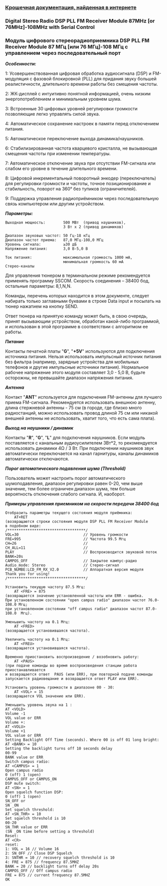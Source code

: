 ### [Крошечная документация, найденная в интернете]()

### Digital Stereo Radio DSP PLL FM Receiver Module 87MHz [or 76MHz]-108MHz with Serial Control

### Модуль цифрового стереорадиоприемника DSP PLL FM Receiver Module 87 МГц [или 76 МГц]-108 МГц с управлением через последовательный порт

***Особенности:***

1: Усовершенствованная цифровая обработка аудиосигнала (DSP) и FM-модуляция с фазовой блокировкой (PLL) для придания звуку большей реалистичности, длительного времени работы без смещения частоты.

2: ЖК-дисплей с интуитивно понятной информацией, очень низким энергопотреблением и минимальным уровнем шума.

3: Встроенные 30 цифровых уровней регулировки громкости позволяющие легко управлять силой звука.

4: Автоматическое сохранение настроек в памяти перед отключением питания.

5: Автоматическое переключение выхода динамика/наушников.

6: Стабилизированная частота кварцевого кристалла, не вызывающая смещения частоты при изменении температуры.

7: Автоматическое отключение звука при отсутствии FM-сигнала или слабом его уровне в течение длительного времени.

8: Цифровой инкрементальный поворотный энкодер (переключатель) для регулировки громкости и частоты, точное позиционирование и стабильность, поворот на 360° без тупиков (ограничителей).

9: Поддержка управления радиоприёмником через последовательную связь компьютером или другим устройством.

***Параметры:***

```
Выходная мощность:        500 МВт  (привод наушников), 
                          3 Вт х 2 (привод динамиков)

Диапазон звуковых частот: 50 Гц-18 кГц
Диапазон частот приема:   87,0 МГц-108,0 МГц 
Уровень сигнала:          ≥30 дБ
Напряжение питания:       3,0 В-5,0 В

Ток питания:              максимальная громкость 1000 мА, 
                          минимальная громкость 60 мА
Стерео-каналы
```

Для управления тюнером в терминальном режиме рекомендуется применять программу SSCOM. Скорость соединения – 38400 бод, остальные параметры: 8,1,N,N. 

Команды, перечень которых находится в этом документе, следует набирать только заглавными буквами в строке Data input и посылать на тюнер нажатием на кнопку SEND.

Ответ тюнера на принятую команду может быть, в свою очередь, принят вызывающим устройством, обработан какой-либо программой, и использован в этой программе в соответствии с алгоритмом ее работы.

***Питание***

Контакты печатной платы "**G**", "**+5V**" используются для подключения источника питания. Нельзя использовать импульсный источник питания без фильтра (например, зарядные устройства для мобильных телефонов и другие импульсные источники питания). Нормальное рабочее напряжение этого модуля составляет 3,0 - 5,0 В, будьте осторожны, не превышайте диапазон напряжения питания.

***Антенна***

Контакт "**ANT**" используется для подключения FM-антенны для лучшего приема FM-сигнала. Рекомендуется использовать внешнюю антенну, длина стержневой антенны - 75 см (в городе, где близко много радиостанций, можно использовать провод длиной 75 см или никакой внешней антенны не использовать, хватит того, что есть сама плата).

***Выход на наушники / динамик***

Контакты "**R**", "**G**", "**L**" для подключения наушников. Если модуль поставляется с канальным аудиоусилителем 3Вт*2, то рекомендуется использовать динамики 4Ω / 3 Вт. При подключении наушников звук автоматически переключается на канал гарнитуры, каналы динамиков автоматически отключаются.

***Порог автоматического подавления шума (Threshold)*** 

Пользователь может настроить порог автоматического шумоподавления, диапазон регулировки равен 0-20, чем выше значение, тем более ограничен диапазон шума, тем больше вероятность отключения слабого сигнала. И, наоборот.

***Примеры управления приемником на скорости передачи 38400 бод***

```
Отобразить параметры текущего состояния модуля приёмника:
    AT+RET
(возвращаются строки состояния модуля DSP PLL FM Receiver Module
в подобном виде:
/***********************************/
VOL=30                             // Уровень громкости
FRE=995                            // Частота 99.5 Мгц
CH=26                              // 
CH_ALL=11                          //
PLAY                               // Воспроизводится звуковой поток
BANK=20s
CAMPOS_OFF                         // Закрытое кампус-радио
Audio_mode: Stereo                 // Стерео-сигнал
PCB_NUMBE:LCD_FM_RX_V2.0           // Аппаратная версия модуля
Thank you for using!
/***********************************/

Установить текущую частоту 87.5 Мгц:
    AT <FRE> = 875
(возвращается значение установленной частоты или ERR - ошибка. 
При установленном состоянии "open campus radio" диапазон частот 76.0-108.0 Мгц;
при установленном состоянии "off campus radio" диапазон частот 87.0-108.0  Мгц).

Уменьшить частоту на 0.1 Мгц:
    AT <FRED>
(возвращается установившаяся частота).

Увеличить частоту на 0.1 Мгц:
    AT <FREU>
(возвращается установившаяся частота).

Временно приостановить воспроизведение / возобновить работу:
    AT <PAUS>
(при подаче команды во время воспроизведения станции работа приостанавливается
и возвращается ответ  PAUS (или ERR), при повторной подаче команды запускается радиовещание и возвращается ответ PLAY или ERR).

Установить уровень громкости в диапазоне 00 - 30:
    AT <VOL> = 15
(возвращается VOL значение или ERR).

Уменьшить уровень звука на 1 :
AT <VOLD>
Volume -1
VOL value or ERR
Volume +:
AT <VOLU>
Volume +1
VOL value or ERR
Setting Backlight Off Time (seconds). Where 00 is off 01 long bright:
AT <BANK> = 10
Setting the backlight turns off 10 seconds delay
00-99
BANK value or ERR
Switch campus radio:
AT <CAMPUS> = 1
Open campus radio
0 (off) 1 (open)
CAMPUS_OFF or CAMPUS_ON
DSP mute switch:
AT <SN> = 1
Open squelch function DSP:
0 (off) 1 (open)
SN_OFF or
SN _ON
Set squelch threshold:
AT <SN_THR> = 10
Set squelch threshold is 10
00-20
SN_THR value or ERR
(SN _ON time before setting a threshold)
Reset:
AT <CR>
reset:
1: VOL = 16 // Volume 16
2: SN_OFF // Close DSP Squelch
3: SNTHR = 10 // recovery squelch threshold is 10
4: FRE = 875 // frequency 87.5MHZ
BANK = 20 // backlight turns off delay 20s
CAMPOS_OFF // Off campus radio
FRE = 875 // current frequency 87.5MHZ
OK
```

 
